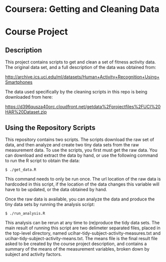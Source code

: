 # Coursera: Getting and Cleaning Data
# Course Project

## Description

This project contains scripts to get and clean a set of fitness
activity data.  The original data set, and a full description of the
data was obtained from:

http://archive.ics.uci.edu/ml/datasets/Human+Activity+Recognition+Using+Smartphones

The data used specifically by the cleaning scripts in this repo is being
downloaded from here:

https://d396qusza40orc.cloudfront.net/getdata%2Fprojectfiles%2FUCI%20HAR%20Dataset.zip

## Using the Repository Scripts

This repository contains two scripts.  The scripts download the raw
set of data, and then analyze and create two tiny data sets from
the raw measurement data.  To use the scripts, you first must
get the raw data.  You can download and extract the data by hand,
or use the following command to run the R script to obtain the data:

```
$ ./get_data.R
```

This command needs to only be run once.  The url location of the raw
data is hardcoded in this script, if the location of the data changes
this variable will have to be updated, or the data obtained by hand.

Once the raw data is available, you can analyze the data and produce
the tiny data sets by running the analysis script:

```
$ ./run_analysis.R
```

This analysis can be rerun at any time to (re)produce the tidy data
sets.  The main result of running this script are two delimeter
separated files, placed in the top-level directory, named
ucihar-tidy-subject-activity-measures.txt and
ucihar-tidy-subject-activity-means.txt.  The means file is the final
result file asked to be created by the course project description, and
contains a summary of the means of the measurement variables, broken
down by subject and activity factors.
